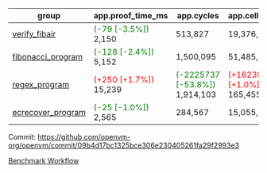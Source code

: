 | group | app.proof_time_ms | app.cycles | app.cells_used | leaf.proof_time_ms | leaf.cycles | leaf.cells_used |
| -- | -- | -- | -- | -- | -- | -- |
| [verify_fibair](https://github.com/openvm-org/openvm/blob/benchmark-results/benchmarks-pr/1297/verify_fibair-09b4d17bc1325bce306e230405261fa29f2993e3.md) |<span style='color: green'>(-79 [-3.5%])</span> 2,150 |  513,827 |  19,376,791 |- | - | - |
| [fibonacci_program](https://github.com/openvm-org/openvm/blob/benchmark-results/benchmarks-pr/1297/fibonacci-09b4d17bc1325bce306e230405261fa29f2993e3.md) |<span style='color: green'>(-128 [-2.4%])</span> 5,152 |  1,500,095 |  51,485,080 |- | - | - |
| [regex_program](https://github.com/openvm-org/openvm/blob/benchmark-results/benchmarks-pr/1297/regex-09b4d17bc1325bce306e230405261fa29f2993e3.md) |<span style='color: red'>(+250 [+1.7%])</span> 15,239 | <span style='color: green'>(-2225737 [-53.8%])</span> 1,914,103 | <span style='color: red'>(+1623962 [+1.0%])</span> 165,455,397 |- | - | - |
| [ecrecover_program](https://github.com/openvm-org/openvm/blob/benchmark-results/benchmarks-pr/1297/ecrecover-09b4d17bc1325bce306e230405261fa29f2993e3.md) |<span style='color: green'>(-25 [-1.0%])</span> 2,565 |  284,567 |  15,055,843 |- | - | - |


Commit: https://github.com/openvm-org/openvm/commit/09b4d17bc1325bce306e230405261fa29f2993e3

[Benchmark Workflow](https://github.com/openvm-org/openvm/actions/runs/12977668827)
